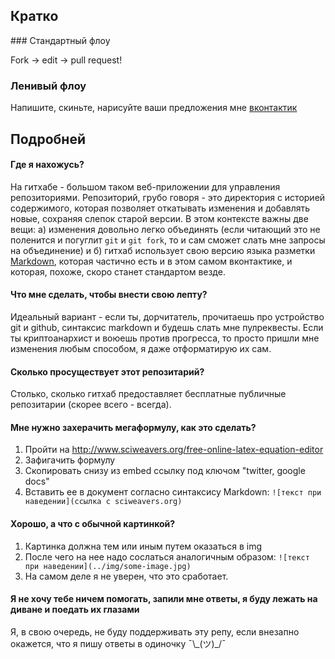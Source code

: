 Кратко
-------

﻿### Стандартный флоу

Fork -> edit -> pull request!

### Ленивый флоу

Напишите, скиньте, нарисуйте ваши предложения мне [вконтактик](http://vk.com/fikey)

Подробней
---------

#### Где я нахожусь?

На гитхабе - большом таком веб-приложении для управления репозиториями.
Репозиторий, грубо говоря - это директория с историей содержимого, которая
позволяет откатывать изменения и добавлять новые, сохраняя слепок старой
версии. В этом контексте важны две вещи: а) изменения довольно легко
объединять (если читающий это не поленится и погуглит `git` и `git fork`, то и
сам сможет слать мне запросы на объединение) и б) гитхаб использует свою
версию языка разметки [Markdown](http://ru.wikipedia.org/wiki/Markdown),
которая частично есть и в этом самом вконтактике, и которая, похоже, скоро
станет стандартом везде.

#### Что мне сделать, чтобы внести свою лепту?

Идеальный вариант - если ты, дорчитатель, прочитаешь про устройство git и
github, синтаксис markdown и будешь слать мне пулреквесты. Если ты
криптоанархист и воюешь против прогресса, то просто пришли мне
изменения любым способом, я даже отформатирую их сам.

#### Сколько просуществует этот репозитарий?

Столько, сколько гитхаб предоставляет бесплатные публичные репозитарии
(скорее всего - всегда).

#### Мне нужно захерачить мегаформулу, как это сделать?

1. Пройти на http://www.sciweavers.org/free-online-latex-equation-editor
2. Зафигачить формулу
3. Скопировать снизу из embed ссылку под ключом "twitter, google docs"
4. Вставить ее в документ согласно синтаксису Markdown:
`![текст при наведении](ссылка с sciweavers.org)`

#### Хорошо, а что с обычной картинкой?

1. Картинка должна тем или иным путем оказаться в img
2. После чего на нее надо сослаться аналогичным образом:
`![текст при наведении](../img/some-image.jpg)`
3. На самом деле я не уверен, что это сработает.

#### Я не хочу тебе ничем помогать, запили мне ответы, я буду лежать на диване и поедать их глазами

Я, в свою очередь, не буду поддерживать эту репу, если внезапно окажется, что я пишу ответы в одиночку ¯\\\_(ツ)\_/¯